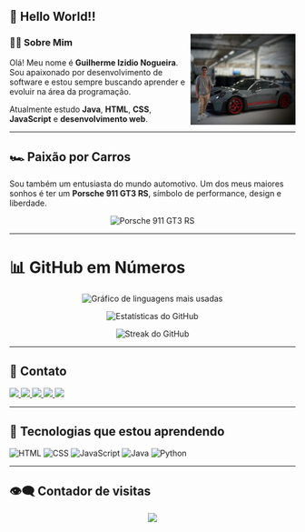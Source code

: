 ## 👋 Hello World!!

<img align="right" height="160" src="foto minha com porsche canva.png" alt="Minha foto com Porsche" />

### 👨‍💻 Sobre Mim

Olá! Meu nome é **Guilherme Izidio Nogueira**. Sou apaixonado por desenvolvimento de software e estou sempre buscando aprender e evoluir na área da programação.

Atualmente estudo **Java**, **HTML**, **CSS**, **JavaScript** e **desenvolvimento web**.

---

## 🏎️ Paixão por Carros

Sou também um entusiasta do mundo automotivo. Um dos meus maiores sonhos é ter um **Porsche 911 GT3 RS**, símbolo de performance, design e liberdade.

<div align="center">
  <img src="https://www.wsupercars.com/wallpapers-regular/Porsche/2023-Porsche-911-GT3-RS-004-1080.jpg" height="180" alt="Porsche 911 GT3 RS" />
</div>

---

# 📊 GitHub em Números

<div align="center">

  <!-- Gráfico de Linguagens -->
  <img 
    src="https://github-readme-stats.vercel.app/api/top-langs/?username=Guilhermezi&layout=compact&langs_count=6&theme=blueberry&hide_border=false&card_width=320" 
    height="150" 
    alt="Gráfico de linguagens mais usadas" 
  />

  <!-- Estatísticas Gerais -->
  <img 
    src="https://github-readme-stats.vercel.app/api?username=Guilhermezi&show_icons=true&include_all_commits=true&count_private=true&theme=blueberry&hide_border=false" 
    height="150" 
    alt="Estatísticas do GitHub" 
  />

  <!-- Streak -->
  <img 
    src="https://github-readme-streak-stats.herokuapp.com?user=Guilhermezi&theme=blueberry&hide_border=false&locale=pt_BR" 
    height="150" 
    alt="Streak do GitHub" 
  />

</div>

---

## 🔗 Contato

<div align="left">
  <a href="https://www.linkedin.com/in/guilherme-izidio-nogueira-7ab1ab370/" target="_blank">
    <img src="https://img.shields.io/static/v1?message=LinkedIn&logo=linkedin&label=&color=0077B5&logoColor=white&style=for-the-badge" height="40" />
  </a>
  <a href="https://discord.com/users/seuID" target="_blank">
    <img src="https://img.shields.io/static/v1?message=Discord&logo=discord&label=&color=7289DA&logoColor=white&style=for-the-badge" height="40" />
  </a>
  <a href="https://www.instagram.com/guilherme_izidio1/" target="_blank">
    <img src="https://img.shields.io/static/v1?message=Instagram&logo=instagram&label=&color=E4405F&logoColor=white&style=for-the-badge" height="40" />
  </a>
  <a href="https://api.whatsapp.com/send?phone=5511981214326" target="_blank">
    <img src="https://img.shields.io/static/v1?message=WhatsApp&logo=whatsapp&label=&color=25D366&logoColor=white&style=for-the-badge" height="40" />
  </a>
  <a href="mailto:guilhermeizidio@gmail.com" target="_blank">
    <img src="https://img.shields.io/static/v1?message=Gmail&logo=gmail&label=&color=D14836&logoColor=white&style=for-the-badge" height="40" />
  </a>
</div>

---

## 🧠 Tecnologias que estou aprendendo

<div align="left">
  <img src="https://cdn.jsdelivr.net/gh/devicons/devicon/icons/html5/html5-original.svg" height="45" alt="HTML" />
  <img src="https://cdn.jsdelivr.net/gh/devicons/devicon/icons/css3/css3-original.svg" height="45" alt="CSS" />
  <img src="https://cdn.jsdelivr.net/gh/devicons/devicon/icons/javascript/javascript-original.svg" height="45" alt="JavaScript" />
  <img src="https://cdn.jsdelivr.net/gh/devicons/devicon/icons/java/java-original.svg" height="45" alt="Java" />
  <img src="https://cdn.jsdelivr.net/gh/devicons/devicon/icons/python/python-original.svg" height="45" alt="Python" />
</div>

---

## 👁️‍🗨️ Contador de visitas

<div align="center">
  <img src="https://visitor-badge.laobi.icu/badge?page_id=Guilhermezi.Guilhermezi&left_color=dimgrey&right_color=darkblue&left_text=visits" />
</div>
